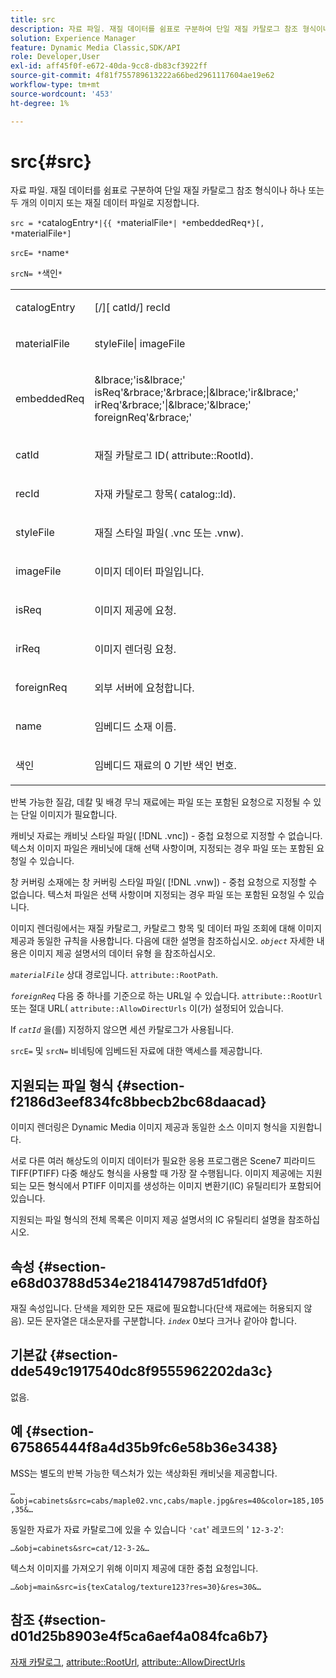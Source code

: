 ```yaml
---
title: src
description: 자료 파일. 재질 데이터를 쉼표로 구분하여 단일 재질 카탈로그 참조 형식이나 하나 또는 두 개의 이미지 또는 재질 데이터 파일로 지정합니다.
solution: Experience Manager
feature: Dynamic Media Classic,SDK/API
role: Developer,User
exl-id: aff45f0f-e672-40da-9cc8-db83cf3922ff
source-git-commit: 4f81f755789613222a66bed2961117604ae19e62
workflow-type: tm+mt
source-wordcount: '453'
ht-degree: 1%

---
```


# src{#src}

자료 파일. 재질 데이터를 쉼표로 구분하여 단일 재질 카탈로그 참조 형식이나 하나 또는 두 개의 이미지 또는 재질 데이터 파일로 지정합니다.

`src = *`catalogEntry`*|{{ *`materialFile`*| *`embeddedReq`*}[, *`materialFile`*]`

`srcE= *`name`*`

`srcN= *`색인`*`

<table id="simpletable_A64C4F084C0A4DDCA45A921D4BD7AAEA"> 
 <tr class="strow"> 
  <td class="stentry"> <p><span class="varname"> catalogEntry</span> </p></td> 
  <td class="stentry"> <p><span class="codeph">[/][<span class="varname"> catId</span>/]<span class="varname"> recId</span></span> </p></td> 
 </tr> 
 <tr class="strow"> 
  <td class="stentry"> <span class="varname"> materialFile</span> </td> 
  <td class="stentry"> <p><span class="codeph"> <span class="varname"> styleFile</span>|<span class="varname"> imageFile</span></span> </p> </td> 
 </tr> 
 <tr class="strow"> 
  <td class="stentry"> <p><span class="varname"> embeddedReq</span> </p> </td> 
  <td class="stentry"> <p><span class="codeph">&amp;lbrace;'is&amp;lbrace;'<span class="varname"> isReq</span>'&amp;rbrace;'&amp;rbrace;|&amp;lbrace;'ir&amp;lbrace;'<span class="varname"> irReq</span>'&amp;rbrace;'|&amp;lbrace;'&amp;lbrace;'<span class="varname"> foreignReq</span>'&amp;rbrace;'</span> </p></td> 
 </tr> 
 <tr class="strow"> 
  <td class="stentry"> <p><span class="varname"> catId</span> </p></td> 
  <td class="stentry"> <p>재질 카탈로그 ID(<span class="codeph"> attribute::RootId</span>). </p></td> 
 </tr> 
 <tr class="strow"> 
  <td class="stentry"> <p><span class="varname"> recId</span> </p></td> 
  <td class="stentry"> <p>자재 카탈로그 항목(<span class="codeph"> catalog::Id</span>). </p></td> 
 </tr> 
 <tr class="strow"> 
  <td class="stentry"> <p><span class="varname"> styleFile</span> </p></td> 
  <td class="stentry"> <p>재질 스타일 파일(<span class="filepath"> .vnc</span> 또는 <span class="filepath"> .vnw</span>). </p></td> 
 </tr> 
 <tr class="strow"> 
  <td class="stentry"> <p><span class="varname"> imageFile</span> </p></td> 
  <td class="stentry"> <p>이미지 데이터 파일입니다. </p></td> 
 </tr> 
 <tr class="strow"> 
  <td class="stentry"> <p><span class="varname"> isReq</span> </p></td> 
  <td class="stentry"> <p>이미지 제공에 요청. </p></td> 
 </tr> 
 <tr class="strow"> 
  <td class="stentry"> <p><span class="varname"> irReq</span> </p></td> 
  <td class="stentry"> <p>이미지 렌더링 요청. </p></td> 
 </tr> 
 <tr class="strow"> 
  <td class="stentry"> <p><span class="varname"> foreignReq</span> </p></td> 
  <td class="stentry"> <p>외부 서버에 요청합니다. </p></td> 
 </tr> 
 <tr class="strow"> 
  <td class="stentry"> <p><span class="varname"> name</span> </p></td> 
  <td class="stentry"> <p>임베디드 소재 이름. </p></td> 
 </tr> 
 <tr class="strow"> 
  <td class="stentry"> <p><span class="varname"> 색인</span> </p></td> 
  <td class="stentry"> <p>임베디드 재료의 0 기반 색인 번호. </p></td> 
 </tr> 
</table>

반복 가능한 질감, 데칼 및 배경 무늬 재료에는 파일 또는 포함된 요청으로 지정될 수 있는 단일 이미지가 필요합니다.

캐비닛 자료는 캐비닛 스타일 파일( [!DNL .vnc]) - 중첩 요청으로 지정할 수 없습니다. 텍스처 이미지 파일은 캐비닛에 대해 선택 사항이며, 지정되는 경우 파일 또는 포함된 요청일 수 있습니다.

창 커버링 소재에는 창 커버링 스타일 파일( [!DNL .vnw]) - 중첩 요청으로 지정할 수 없습니다. 텍스처 파일은 선택 사항이며 지정되는 경우 파일 또는 포함된 요청일 수 있습니다.

이미지 렌더링에서는 재질 카탈로그, 카탈로그 항목 및 데이터 파일 조회에 대해 이미지 제공과 동일한 규칙을 사용합니다. 다음에 대한 설명을 참조하십시오. *`object`* 자세한 내용은 이미지 제공 설명서의 데이터 유형 을 참조하십시오.

*`materialFile`* 상대 경로입니다. `attribute::RootPath`.

*`foreignReq`* 다음 중 하나를 기준으로 하는 URL일 수 있습니다. `attribute::RootUrl`또는 절대 URL( `attribute::AllowDirectUrls` 이(가) 설정되어 있습니다.

If *`catId`* 을(를) 지정하지 않으면 세션 카탈로그가 사용됩니다.

`srcE=` 및 `srcN=` 비네팅에 임베드된 자료에 대한 액세스를 제공합니다.

## 지원되는 파일 형식 {#section-f2186d3eef834fc8bbecb2bc68daacad}

이미지 렌더링은 Dynamic Media 이미지 제공과 동일한 소스 이미지 형식을 지원합니다.

서로 다른 여러 해상도의 이미지 데이터가 필요한 응용 프로그램은 Scene7 피라미드 TIFF(PTIFF) 다중 해상도 형식을 사용할 때 가장 잘 수행됩니다. 이미지 제공에는 지원되는 모든 형식에서 PTIFF 이미지를 생성하는 이미지 변환기(IC) 유틸리티가 포함되어 있습니다.

지원되는 파일 형식의 전체 목록은 이미지 제공 설명서의 IC 유틸리티 설명을 참조하십시오.

## 속성 {#section-e68d03788d534e2184147987d51dfd0f}

재질 속성입니다. 단색을 제외한 모든 재료에 필요합니다(단색 재료에는 허용되지 않음). 모든 문자열은 대소문자를 구분합니다. *`index`* 0보다 크거나 같아야 합니다.

## 기본값 {#section-dde549c1917540dc8f9555962202da3c}

없음.

## 예 {#section-675865444f8a4d35b9fc6e58b36e3438}

MSS는 별도의 반복 가능한 텍스처가 있는 색상화된 캐비닛을 제공합니다.

`…&obj=cabinets&src=cabs/maple02.vnc,cabs/maple.jpg&res=40&color=185,105,35&…`

동일한 자료가 자료 카탈로그에 있을 수 있습니다 `'cat`&#39; 레코드의 &#39; `12-3-2`&#39;:

`…&obj=cabinets&src=cat/12-3-2&…`

텍스처 이미지를 가져오기 위해 이미지 제공에 대한 중첩 요청입니다.

`…&obj=main&src=is{texCatalog/texture123?res=30}&res=30&…`

## 참조 {#section-d01d25b8903e4f5ca6aef4a084fca6b7}

[자재 카탈로그](../../../../../ir-api/http-protocol/image-rendering-api-ref/c-ir-http-protocol-ref/c-ir-http-protocol-syntax-and-features/c-ir-http-material-catalogs/c-ir-http-material-catalogs.md#concept-772742c1688f420a88a56f5136ad1db2), [attribute::RootUrl](../../../../../ir-api/material-cat/image-rendering-api-ref/c-ir-material-catalog/c-ir-attributes-reference/r-ir-rooturl.md#reference-b8d706a573814802bd6794223cc78402), [attribute::AllowDirectUrls](../../../../../ir-api/material-cat/image-rendering-api-ref/c-ir-material-catalog/c-ir-attributes-reference/r-ir-allowdirecturls.md#reference-02000c0f3c494292bad8425d06268882)
